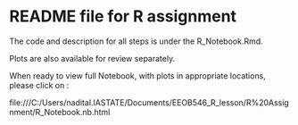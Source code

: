 # README file for R assignment 

The code and description for all steps is under the R_Notebook.Rmd. 

Plots are also available for review separately.

When ready to view full Notebook, with plots in appropriate locations, please click on :

file:///C:/Users/nadital.IASTATE/Documents/EEOB546_R_lesson/R%20Assignment/R_Notebook.nb.html



